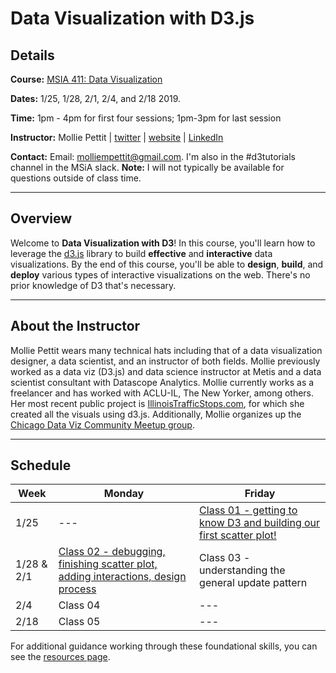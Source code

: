 # Data Visualization with D3.js

## Details

**Course:** [MSIA 411: Data Visualization](https://www.mccormick.northwestern.edu/analytics/curriculum/descriptions/msia-411.html)

**Dates:** 1/25, 1/28, 2/1, 2/4, and 2/18 2019. 

**Time:** 1pm - 4pm for first four sessions; 1pm-3pm for last session

**Instructor:** Mollie Pettit | [twitter](https://twitter.com/MollzMP) | [website](http://guacamollie.com/) | [LinkedIn](https://www.linkedin.com/in/molliempettit/)

**Contact:** Email: molliempettit@gmail.com. I'm also in the #d3tutorials channel in the MSiA slack.  **Note:** I will not typically be available for questions outside of class time. 

---
## Overview
Welcome to **Data Visualization with D3**! In this course, you'll learn how to leverage the [d3.js](https://d3js.org) library to build **effective** and **interactive** data visualizations. By the end of this course, you'll be able to **design**, **build**, and **deploy** various types of interactive visualizations on the web. There's no prior knowledge of D3 that's necessary.

---
## About the Instructor

Mollie Pettit wears many technical hats including that of a data visualization designer, a data scientist, and an instructor of both fields. Mollie previously worked as a data viz (D3.js) and data science instructor at Metis and a data scientist consultant with Datascope Analytics. Mollie currently works as a freelancer and has worked with ACLU-IL, The New Yorker, among others. Her most recent public project is [IllinoisTrafficStops.com](https://illinoistrafficstops.com/), for which she created all the visuals using d3.js. Additionally, Mollie organizes up the [Chicago Data Viz Community Meetup group](https://www.meetup.com/Chicago-Data-Viz-Community).

---
## Schedule
Week | Monday | Friday
--- | --- | ---
1/25 | --- | [Class 01 - getting to know D3 and building our first scatter plot!](Class1.md)
1/28 & 2/1 | [Class 02 - debugging, finishing scatter plot, adding interactions, design process](Class2.md) | Class 03 - understanding the general update pattern
2/4 | Class 04 | ---
2/18 | Class 05 | ---


For additional guidance working through these foundational skills, you can see the [resources page](resources.md).
